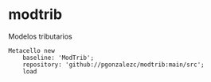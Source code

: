 # modtrib
Modelos tributarios

```
Metacello new
	baseline: 'ModTrib';
	repository: 'github://pgonzalezc/modtrib:main/src';
	load
```
	
	
